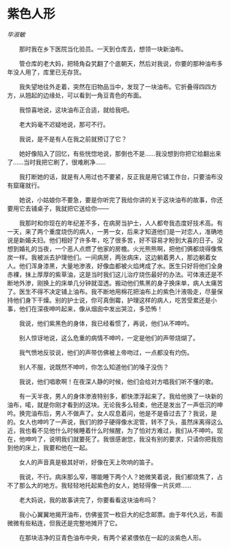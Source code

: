 # 紫色人形

*毕淑敏*

　　那时我在乡下医院当化验员。一天到仓库去，想领一块新油布。

　　管仓库的老大妈，把犄角旮旯翻了个底朝天，然后对我说，你要的那种油布多年没人用了，库里已无存货。

　　我失望地往外走着，突然在旧物品当中，发现了一块油布。它折叠得四四方方，从翘起的边缘处，可以看到一角豆青色的布面。

　　我惊喜地说，这块油布正合适，就给我吧。

　　老大妈毫不迟疑地说，那可不行。

　　我说，是不是有人在我之前就预订了它？

　　她好像陷入了回忆，有些恍惚地说，那倒也不是……我没想到你把它给翻出来了……当时我把它刷了，很难刷净……

　　我打断她的话，就是有人用过也不要紧，反正我是用它铺工作台，只要油布没有窟窿就行。

　　她说，小姑娘你不要急，要是你听完了我给你讲的关于这块油布的故事，你还要用它去铺桌子，我就把它送给你——

　　我那时和你现在的年纪差不多，在病房当护士，人人都夸我态度好技术高。有一天，来了两个重度烧伤的病人，一男一女，后来才知道他们是一对恋人，准确地说是新婚夫妇。他们相好了许多年，吃了很多苦，好不容易才盼到大喜的日子。没想到婚礼的当夜，一个恶人点燃了他家的房檐。火光熊熊啊，把他们俩都烧得像焦炭一样。我被派去护理他们。一间病房，两张病床，这边躺着男人，那边躺着女人。他们浑身漆黑，大量地渗液，好像血都被火焰烤成了水。医生只好将他们全身赤裸，抹上厚厚的紫草油，这是当时我们这儿治疗烧伤最好的办法。可体液还是不断地外渗，刚换上的床单几分钟就湿透。搬动他们焦黑的身子换床单，病人太痛苦了。医生不得不决定铺上油布。我不断地用棉花把油布上的紫色汁液吸走，尽量保持他们身下干燥。别的护士说，你可真倒霉，护理这样的病人，吃苦受累还是小事，他们在深夜呻吟起来，像从烟囱中发出哭泣，多恐怖！

　　我说，他们紫黑色的身体，我已经看惯了，再说，他们从不呻吟。

　　别人惊讶地说，这么危重的病情不呻吟，一定是他们的声带烧煳了。

　　我气愤地反驳说，他们的声带仿佛被上帝吻过，一点都没有灼伤。

　　别人不服，说既然不呻吟，你怎么知道他们的嗓子没伤？

　　我说，他们唱歌啊！在夜深人静的时候，他们会给对方唱我们听不懂的歌。

　　有一天半夜，男人的身体渗液特别多，都快漂浮起来了。我给他换了一块新的油布，喏，就是你刚才看到的这块。无论我多么轻柔，他还是发出了一声低沉的呻吟。换完油布后，男人不做声了。女人叹息着问，他是不是昏过去了？我说，是的。女人也呻吟了一声说，我们的脖子硬得像水泥管，转不了头，虽然床离得这么近，我也看不见他什么时候睡着什么时候醒，为了怕对方难过，我们从不呻吟。现在，他呻吟了，说明我们就要死了。我很感谢您，我没有别的要求，只请你把我抱到他的床上，我要和他在一起。

　　女人的声音真是极其好听，好像在天上吹响的笛子。

　　我说，不行。病床那么窄，哪能睡下两个人？她微笑着说，我们都烧焦了，占不了那么大的地方。我轻轻地托起紫色的女人，她轻得像一片灰烬……

　　老大妈说，我的故事讲完了，你要看看这块油布吗？

　　我小心翼翼地揭开油布，仿佛鉴赏一枚巨大的纪念邮票。由于年代久远，布面微微有些粘连，但我还是完整地摊开了它。

　　在那块洁净的豆青色油布中央，有两个紧紧偎依在一起的淡紫色人形。